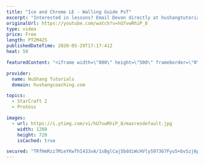 ```yaml
---
title: "Ice and Chrome LE - Walling Guide PvT"
excerpt: "Interested in lessons? Email Devon directly at hushangtutorials@outlook.com ------------------------------------------------------------------------------------------------------- Want to support HuShang Tutorials directly? Patreon is a website where you can contribute a monthly donation that will help"
originalUrl: https://youtube.com/watch?v=hU7vwRhiP_8
type: video
price: Free
length: PT2M42S
publishedDateTime: 2020-05-29T17:17:41Z
heat: 50

featuredContent: "<iframe width=\"800\" height=\"500\" frameborder=\"0\" src=\"https://www.youtube.com/embed/hU7vwRhiP_8\" allow=\"accelerometer; autoplay; encrypted-media; gyroscope; picture-in-picture\" allowfullscreen></iframe>"

provider:
  name: HuShang Tutorials
  domain: hushangcoaching.com

topics:
  - StarCraft 2
  - Protoss

images:
  - url: https://i.ytimg.com/vi/hU7vwRhiP_8/maxresdefault.jpg
    width: 1280
    height: 720
    isCached: true

secured: "TRfHmRzz7MieYKwThI433vA/1sBglCaj5bddiWcHVlyS97367Fyu5+bvSzj6pYyHDo2OZVzX2e0DeghcDFCiJiYALMHXUj9u9w9hYZLPCktPb5/iJ+PhPiCTHHUMJ9gWk5/2pCbNvG1rzPs4KKh35RuzJ3np2k/hmMAflqr5thLtrfCD/Nfm13wGqrbc7jwZGA+t8A9zWb43wdvDnHho/deendje3j9OqgzINoAsvR7hwrPem7xLCNQr1hGycAdxS8Ez8pbkp3g7laydY+lvXC/eyRQiG1456IO0D4AM5jaX80onGs19bKhkEYW/uAthC9vT09lHLK528uDwFkAT85F93+/CeeyEzfFcGrl0M+R56RPFMf5Bdtpt1yg/5G0RGArXM5WY7JkYgetvtI35iADIbPurzBz+jf1Kt1iFgMg=;ZGvrMjwNrJs4uOOyTkcEZQ=="
---
```


